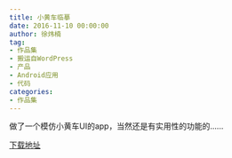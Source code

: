 ```yaml
---
title: 小黄车临摹
date: 2016-11-10 00:00:00
author: 徐炜楠
tag: 
- 作品集
- 搬运自WordPress
- 产品
- Android应用
- 代码
categories: 
- 作品集
---
```

<p>做了一个模仿小黄车UI的app，当然还是有实用性的功能的……</p><p><a href="http://fir.im/6ecu" target="_blank" rel="external">下载地址</a></p>